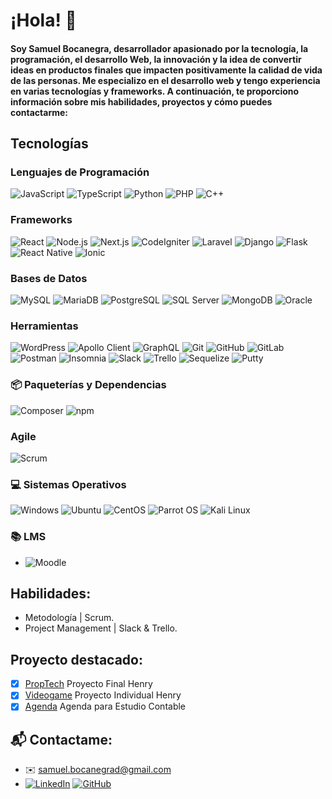 # ¡Hola! 👋 
#### Soy Samuel Bocanegra, desarrollador apasionado por la tecnología, la programación, el desarrollo Web, la innovación y la idea de convertir ideas en productos finales que impacten positivamente la calidad de vida de las personas. Me especializo en el desarrollo web y tengo experiencia en varias tecnologías y frameworks. A continuación, te proporciono información sobre mis habilidades, proyectos y cómo puedes contactarme:

## Tecnologías

### Lenguajes de Programación
![JavaScript](https://img.shields.io/badge/-JavaScript-F7DF1E?style=flat&logo=javascript&logoColor=black)
![TypeScript](https://img.shields.io/badge/-TypeScript-3178C6?style=flat&logo=typescript&logoColor=white)
![Python](https://img.shields.io/badge/-Python-3776AB?style=flat&logo=python&logoColor=white)
![PHP](https://img.shields.io/badge/-PHP-777BB4?style=flat&logo=php&logoColor=white)
![C++](https://img.shields.io/badge/-C++-00599C?style=flat&logo=c%2B%2B&logoColor=white)

### Frameworks
![React](https://img.shields.io/badge/-React-61DAFB?style=flat&logo=react&logoColor=white)
![Node.js](https://img.shields.io/badge/-Node.js-339933?style=flat&logo=node.js&logoColor=white)
![Next.js](https://img.shields.io/badge/-Next.js-000000?style=flat&logo=next.js&logoColor=white)
![CodeIgniter](https://img.shields.io/badge/-CodeIgniter-DD4814?style=flat&logo=codeigniter&logoColor=white)
![Laravel](https://img.shields.io/badge/-Laravel-FF2D20?style=flat&logo=laravel&logoColor=white)
![Django](https://img.shields.io/badge/-Django-092E20?style=flat&logo=django&logoColor=white)
![Flask](https://img.shields.io/badge/-Flask-000000?style=flat&logo=flask&logoColor=white)
![React Native](https://img.shields.io/badge/-React_Native-61DAFB?style=flat&logo=react&logoColor=white)
![Ionic](https://img.shields.io/badge/-Ionic-3880FF?style=flat&logo=ionic&logoColor=white)

### Bases de Datos
![MySQL](https://img.shields.io/badge/-MySQL-4479A1?style=flat&logo=mysql&logoColor=white)
![MariaDB](https://img.shields.io/badge/-MariaDB-003545?style=flat&logo=mariadb&logoColor=white)
![PostgreSQL](https://img.shields.io/badge/-PostgreSQL-336791?style=flat&logo=postgresql&logoColor=white)
![SQL Server](https://img.shields.io/badge/-SQL%20Server-CC2927?style=flat&logo=microsoft-sql-server&logoColor=white)
![MongoDB](https://img.shields.io/badge/-MongoDB-47A248?style=flat&logo=mongodb&logoColor=white)
![Oracle](https://img.shields.io/badge/-Oracle-F80000?style=flat&logo=oracle&logoColor=white)

### Herramientas
![WordPress](https://img.shields.io/badge/-DIVI%20WordPress-21759B?style=flat&logo=wordpress&logoColor=white)
![Apollo Client](https://img.shields.io/badge/-Apollo%20Client-311C87?style=flat&logo=apollographql&logoColor=white)
![GraphQL](https://img.shields.io/badge/-GraphQL-E10098?style=flat&logo=graphql&logoColor=white)
![Git](https://img.shields.io/badge/-Git-F05032?style=flat&logo=git&logoColor=white)
![GitHub](https://img.shields.io/badge/-GitHub-181717?style=flat&logo=github&logoColor=white)
![GitLab](https://img.shields.io/badge/-GitLab-FCA121?style=flat&logo=gitlab&logoColor=white)
![Postman](https://img.shields.io/badge/-Postman-FF6C37?style=flat&logo=postman&logoColor=white)
![Insomnia](https://img.shields.io/badge/-Insomnia-4000BF?style=flat&logo=insomnia&logoColor=white)
![Slack](https://img.shields.io/badge/-Slack-4A154B?style=flat&logo=slack&logoColor=white)
![Trello](https://img.shields.io/badge/-Trello-0052CC?style=flat&logo=trello&logoColor=white)
![Sequelize](https://img.shields.io/badge/-Sequelize-52B0E7?style=flat&logo=sequelize&logoColor=white)
![Putty](https://img.shields.io/badge/-Putty-02569B?style=flat&logo=putty&logoColor=white)

### 📦 Paqueterías y Dependencias
![Composer](https://img.shields.io/badge/-Composer-885630?style=flat&logo=composer&logoColor=white)
![npm](https://img.shields.io/badge/-npm-CB3837?style=flat&logo=npm&logoColor=white)

### Agile
![Scrum](https://img.shields.io/badge/-Scrum-6DB33F?style=flat&logo=scrumalliance&logoColor=white)

### 💻 Sistemas Operativos
![Windows](https://img.shields.io/badge/-Windows-0078D6?style=flat&logo=windows&logoColor=white)
![Ubuntu](https://img.shields.io/badge/-Ubuntu-E95420?style=flat&logo=ubuntu&logoColor=white)
![CentOS](https://img.shields.io/badge/-CentOS-262577?style=flat&logo=centos&logoColor=white)
![Parrot OS](https://img.shields.io/badge/-Parrot%20OS-33AADD?style=flat&logo=parrot&logoColor=white)
![Kali Linux](https://img.shields.io/badge/-Kali%20Linux-557C94?style=flat&logo=kalilinux&logoColor=white)

### 📚 LMS
- ![Moodle](https://img.shields.io/badge/-Moodle-F98400?style=flat&logo=moodle&logoColor=white)

## Habilidades:
- Metodología | Scrum.
- Project Management | Slack & Trello.

## Proyecto destacado:

- [x] [PropTech](https://github.com/HenryAzz/proyectonuevo) Proyecto Final Henry
- [x] [Videogame](https://github.com/kaylreese/videogame) Proyecto Individual Henry
- [x] [Agenda](https://github.com/kaylreese/agenda_codeigniter) Agenda para Estudio Contable

## 📬 Contactame:
- ✉️ samuel.bocanegrad@gmail.com
- [![LinkedIn](https://img.shields.io/badge/-LinkedIn-0077B5?style=flat&logo=linkedin&logoColor=white)](https://www.linkedin.com/in/tu-perfil-linkedin/)   [![GitHub](https://img.shields.io/badge/-GitHub-181717?style=flat&logo=github&logoColor=white)](https://github.com/tu-usuario-github)
